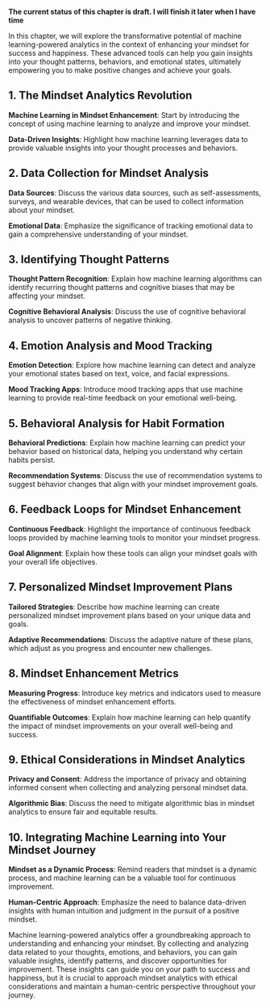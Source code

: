 **The current status of this chapter is draft. I will finish it later when I have time**

In this chapter, we will explore the transformative potential of machine learning-powered analytics in the context of enhancing your mindset for success and happiness. These advanced tools can help you gain insights into your thought patterns, behaviors, and emotional states, ultimately empowering you to make positive changes and achieve your goals.

**1. The Mindset Analytics Revolution**
---------------------------------------

**Machine Learning in Mindset Enhancement**: Start by introducing the concept of using machine learning to analyze and improve your mindset.

**Data-Driven Insights**: Highlight how machine learning leverages data to provide valuable insights into your thought processes and behaviors.

**2. Data Collection for Mindset Analysis**
-------------------------------------------

**Data Sources**: Discuss the various data sources, such as self-assessments, surveys, and wearable devices, that can be used to collect information about your mindset.

**Emotional Data**: Emphasize the significance of tracking emotional data to gain a comprehensive understanding of your mindset.

**3. Identifying Thought Patterns**
-----------------------------------

**Thought Pattern Recognition**: Explain how machine learning algorithms can identify recurring thought patterns and cognitive biases that may be affecting your mindset.

**Cognitive Behavioral Analysis**: Discuss the use of cognitive behavioral analysis to uncover patterns of negative thinking.

**4. Emotion Analysis and Mood Tracking**
-----------------------------------------

**Emotion Detection**: Explore how machine learning can detect and analyze your emotional states based on text, voice, and facial expressions.

**Mood Tracking Apps**: Introduce mood tracking apps that use machine learning to provide real-time feedback on your emotional well-being.

**5. Behavioral Analysis for Habit Formation**
----------------------------------------------

**Behavioral Predictions**: Explain how machine learning can predict your behavior based on historical data, helping you understand why certain habits persist.

**Recommendation Systems**: Discuss the use of recommendation systems to suggest behavior changes that align with your mindset improvement goals.

**6. Feedback Loops for Mindset Enhancement**
---------------------------------------------

**Continuous Feedback**: Highlight the importance of continuous feedback loops provided by machine learning tools to monitor your mindset progress.

**Goal Alignment**: Explain how these tools can align your mindset goals with your overall life objectives.

**7. Personalized Mindset Improvement Plans**
---------------------------------------------

**Tailored Strategies**: Describe how machine learning can create personalized mindset improvement plans based on your unique data and goals.

**Adaptive Recommendations**: Discuss the adaptive nature of these plans, which adjust as you progress and encounter new challenges.

**8. Mindset Enhancement Metrics**
----------------------------------

**Measuring Progress**: Introduce key metrics and indicators used to measure the effectiveness of mindset enhancement efforts.

**Quantifiable Outcomes**: Explain how machine learning can help quantify the impact of mindset improvements on your overall well-being and success.

**9. Ethical Considerations in Mindset Analytics**
--------------------------------------------------

**Privacy and Consent**: Address the importance of privacy and obtaining informed consent when collecting and analyzing personal mindset data.

**Algorithmic Bias**: Discuss the need to mitigate algorithmic bias in mindset analytics to ensure fair and equitable results.

**10. Integrating Machine Learning into Your Mindset Journey**
--------------------------------------------------------------

**Mindset as a Dynamic Process**: Remind readers that mindset is a dynamic process, and machine learning can be a valuable tool for continuous improvement.

**Human-Centric Approach**: Emphasize the need to balance data-driven insights with human intuition and judgment in the pursuit of a positive mindset.

Machine learning-powered analytics offer a groundbreaking approach to understanding and enhancing your mindset. By collecting and analyzing data related to your thoughts, emotions, and behaviors, you can gain valuable insights, identify patterns, and discover opportunities for improvement. These insights can guide you on your path to success and happiness, but it is crucial to approach mindset analytics with ethical considerations and maintain a human-centric perspective throughout your journey.
